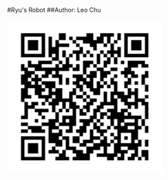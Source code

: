 #Ryu's Robot
##Author: Leo Chu

![image](https://github.com/RyuChu/Line-ChatBot/blob/master/Ryu's.png)
